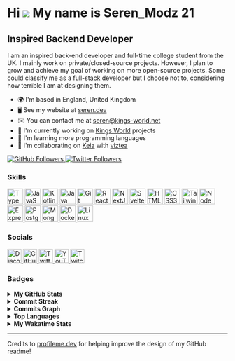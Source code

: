 # Hi ![](https://user-images.githubusercontent.com/18350557/176309783-0785949b-9127-417c-8b55-ab5a4333674e.gif) My name is Seren_Modz 21

## Inspired Backend Developer

I am an inspired back-end developer and full-time college student from the UK. I mainly work on private/closed-source projects. However, I plan to grow and achieve my goal of working on more open-source projects. Some could classify me as a full-stack developer but I choose not to, considering how terrible I am at designing them.

- 🌍 I'm based in England, United Kingdom
- 🖥️ See my website at [seren.dev](https://seren.dev)
- ✉️ You can contact me at [seren@kings-world.net](mailto:seren@kings-world.net)
- 🚀 I'm currently working on [Kings World](https://kings-world.net) projects
- 🧠 I'm learning more programming languages
- 🤝 I'm collaborating on [Keia](https://keia.one) with [viztea](https://github.com/viztea)

<a href="https://www.github.com/SerenModz21" target="_blank" rel="noreferrer">
  <img
    src="https://img.shields.io/github/followers/SerenModz21?logo=github&style=for-the-badge&color=0891b2&labelColor=1c1917"
    alt="GitHub Followers"
  />
</a>
<a href="https://www.twitter.com/SerenModz21" target="_blank" rel="noreferrer">
  <img
    src="https://img.shields.io/twitter/follow/SerenModz21?logo=twitter&style=for-the-badge&color=0891b2&labelColor=1c1917"
    alt="Twitter Followers"
  />
</a>

### Skills

<p>
	<a href="https://www.typescriptlang.org/" target="_blank" rel="noreferrer">
		<img
			src="https://raw.githubusercontent.com/danielcranney/readme-generator/main/public/icons/skills/typescript-colored.svg"
			width="36"
			height="36"
			alt="TypeScript"
		/>
	</a>
	<a href="https://developer.mozilla.org/en-US/docs/Web/JavaScript" target="_blank" rel="noreferrer">
		<img
			src="https://raw.githubusercontent.com/danielcranney/readme-generator/main/public/icons/skills/javascript-colored.svg"
			width="36"
			height="36"
			alt="JavaScript"
		/>
	</a>
	<a href="https://kotlinlang.org/" target="_blank" rel="noreferrer">
		<img
			src="https://raw.githubusercontent.com/danielcranney/readme-generator/main/public/icons/skills/kotlin-colored.svg"
			width="36"
			height="36"
			alt="Kotlin"
		/>
	</a>
	<a href="https://www.oracle.com/java/" target="_blank" rel="noreferrer">
		<img
			src="https://raw.githubusercontent.com/danielcranney/readme-generator/main/public/icons/skills/java-colored.svg"
			width="36"
			height="36"
			alt="Java"
		/>
	</a>
	<a href="https://git-scm.com/" target="_blank" rel="noreferrer">
		<img
			src="https://raw.githubusercontent.com/danielcranney/readme-generator/main/public/icons/skills/git-colored.svg"
			width="36"
			height="36"
			alt="Git"
		/>
	</a>
	<a href="https://reactjs.org/" target="_blank" rel="noreferrer">
		<img
			src="https://raw.githubusercontent.com/danielcranney/readme-generator/main/public/icons/skills/react-colored.svg"
			width="36"
			height="36"
			alt="React"
		/>
	</a>
	<a href="https://nextjs.org/docs" target="_blank" rel="noreferrer">
		<img
			src="https://raw.githubusercontent.com/danielcranney/readme-generator/main/public/icons/skills/nextjs-colored.svg"
			width="36"
			height="36"
			alt="NextJs"
		/>
	</a>
	<a href="https://svelte.dev/" target="_blank" rel="noreferrer">
		<img
			src="https://raw.githubusercontent.com/danielcranney/readme-generator/main/public/icons/skills/svelte-colored.svg"
			width="36"
			height="36"
			alt="Svelte"
		/>
	</a>
	<a href="https://developer.mozilla.org/en-US/docs/Glossary/HTML5" target="_blank" rel="noreferrer">
		<img
			src="https://raw.githubusercontent.com/danielcranney/readme-generator/main/public/icons/skills/html5-colored.svg"
			width="36"
			height="36"
			alt="HTML5"
		/>
	</a>
	<a href="https://www.w3.org/TR/CSS/#css" target="_blank" rel="noreferrer">
		<img
			src="https://raw.githubusercontent.com/danielcranney/readme-generator/main/public/icons/skills/css3-colored.svg"
			width="36"
			height="36"
			alt="CSS3"
		/>
	</a>
	<a href="https://tailwindcss.com/" target="_blank" rel="noreferrer">
		<img
			src="https://raw.githubusercontent.com/danielcranney/readme-generator/main/public/icons/skills/tailwindcss-colored.svg"
			width="36"
			height="36"
			alt="TailwindCSS"
		/>
	</a>
	<a href="https://nodejs.org/en/" target="_blank" rel="noreferrer">
		<img
			src="https://raw.githubusercontent.com/danielcranney/readme-generator/main/public/icons/skills/nodejs-colored.svg"
			width="36"
			height="36"
			alt="NodeJS"
		/>
	</a>
	<a href="https://expressjs.com/" target="_blank" rel="noreferrer">
		<img
			src="https://raw.githubusercontent.com/danielcranney/readme-generator/main/public/icons/skills/express-colored.svg"
			width="36"
			height="36"
			alt="Express"
		/>
	</a>
	<a href="https://www.postgresql.org/" target="_blank" rel="noreferrer">
		<img
			src="https://raw.githubusercontent.com/danielcranney/readme-generator/main/public/icons/skills/postgresql-colored.svg"
			width="36"
			height="36"
			alt="PostgreSQL"
		/>
	</a>
	<a href="https://www.mongodb.com/" target="_blank" rel="noreferrer">
		<img
			src="https://raw.githubusercontent.com/danielcranney/readme-generator/main/public/icons/skills/mongodb-colored.svg"
			width="36"
			height="36"
			alt="MongoDB"
		/>
	</a>
	<a href="https://www.docker.com/" target="_blank" rel="noreferrer">
		<img
			src="https://raw.githubusercontent.com/danielcranney/readme-generator/main/public/icons/skills/docker-colored.svg"
			width="36"
			height="36"
			alt="Docker"
		/>
	</a>
	<a href="https://www.linux.org" target="_blank" rel="noreferrer">
		<img
			src="https://raw.githubusercontent.com/danielcranney/readme-generator/main/public/icons/skills/linux-colored.svg"
			width="36"
			height="36"
			alt="Linux"
		/>
	</a>
</p>

### Socials

<p>
  <a href="https://discord.com/users/287278949548032000" target="_blank" rel="noreferrer" title="Discord">
    <img
      src="https://raw.githubusercontent.com/danielcranney/readme-generator/main/public/icons/socials/discord.svg"
      width="32"
      height="32"
      alt="Discord"
    />
  </a>
  <a href="https://www.github.com/SerenModz21" target="_blank" rel="noreferrer" title="GitHub">
    <img
      src="https://raw.githubusercontent.com/danielcranney/readme-generator/main/public/icons/socials/github.svg"
      width="32"
      height="32"
      alt="GitHub"
    />
  </a>
  <a href="https://www.twitter.com/SerenModz21" target="_blank" rel="noreferrer" title="Twitter">
    <img
      src="https://raw.githubusercontent.com/danielcranney/readme-generator/main/public/icons/socials/twitter.svg"
      width="32"
      height="32"
      alt="Twitter"
    />
  </a>
  <a href="https://www.youtube.com/@SerenModz21" target="_blank" rel="noreferrer" title="YouTube">
    <img
      src="https://raw.githubusercontent.com/danielcranney/readme-generator/main/public/icons/socials/youtube.svg"
      width="32"
      height="32"
      alt="YouTube"
    />
  </a>
  <a href="https://www.twitch.tv/seren_modz21" target="_blank" rel="noreferrer" title="Twitch">
    <img src="https://raw.githubusercontent.com/danielcranney/readme-generator/main/public/icons/socials/twitch.svg"
      width="32"
      height="32"
      alt="Twitch"
    />
  </a>
</p>

### Badges

<details>
  <summary>
    <b>My GitHub Stats</b>
  </summary>
  <br />
  <a href="https://www.github.com/SerenModz21">
    <img 
      src="https://github-readme-stats.vercel.app/api?username=SerenModz21&show_icons=true&hide=&count_private=true&title_color=0891b2&text_color=ffffff&icon_color=0891b2&bg_color=1c1917&hide_border=true&show_icons=true" 
      alt="SerenModz21's GitHub stats"
    />
  </a>
</details>

<details>
  <summary>
    <b>Commit Streak</b>
  </summary>
  <br />
  <a href="https://www.github.com/SerenModz21">
    <img
      src="https://github-readme-streak-stats.herokuapp.com/?user=SerenModz21&stroke=ffffff&background=1c1917&ring=0891b2&fire=0891b2&currStreakNum=ffffff&currStreakLabel=0891b2&sideNums=ffffff&sideLabels=ffffff&dates=ffffff&hide_border=true"
      alt="Commit Streak"
    />
  </a>
</details>

<details>
  <summary>
    <b>Commits Graph</b>
  </summary>
  <br />
  <a href="https://www.github.com/SerenModz21">
    <img
      src="https://github-readme-activity-graph.vercel.app/graph?username=SerenModz21&bg_color=1c1917&color=ffffff&line=0891b2&point=ffffff&area_color=1c1917&area=true&hide_border=true&custom_title=GitHub%20Commits%20Graph"
      alt="GitHub Commits Graph"
    />
  </a>
</details>

<details>
  <summary>
    <b>Top Languages</b>
  </summary>
  <br />
  <a href="https://github.com/SerenModz21">
    <img
      src="https://github-readme-stats.vercel.app/api/top-langs/?username=SerenModz21&langs_count=10&title_color=0891b2&text_color=ffffff&icon_color=0891b2&bg_color=1c1917&hide_border=true&locale=en&custom_title=Top%20%Languages"
      alt="Top Languages"
    />
  </a>
</details>

<details>
  <summary>
    <b>My Wakatime Stats</b>
  </summary>
  <br />
  
<!--START_SECTION:waka-->
![Code Time](http://img.shields.io/badge/Code%20Time-2%2C757%20hrs%2033%20mins-blue)

![Profile Views](http://img.shields.io/badge/Profile%20Views-5-blue)

![Lines of code](https://img.shields.io/badge/From%20Hello%20World%20I%27ve%20Written-1.8%20million%20lines%20of%20code-blue)

**🐱 My GitHub Data** 

> 📦 65.2 kB Used in GitHub's Storage 
 > 
> 🏆 665 Contributions in the Year 2025
 > 
> 🚫 Not Opted to Hire
 > 
> 📜 12 Public Repositories 
 > 
> 🔑 10 Private Repositories 
 > 
**I'm a Night 🦉** 

```text
🌞 Morning                2616 commits        ████░░░░░░░░░░░░░░░░░░░░░   14.13 % 
🌆 Daytime                2587 commits        ███░░░░░░░░░░░░░░░░░░░░░░   13.98 % 
🌃 Evening                7393 commits        ██████████░░░░░░░░░░░░░░░   39.94 % 
🌙 Night                  5914 commits        ████████░░░░░░░░░░░░░░░░░   31.95 % 
```
📅 **I'm Most Productive on Thursday** 

```text
Monday                   2661 commits        ████░░░░░░░░░░░░░░░░░░░░░   14.38 % 
Tuesday                  2382 commits        ███░░░░░░░░░░░░░░░░░░░░░░   12.87 % 
Wednesday                2942 commits        ████░░░░░░░░░░░░░░░░░░░░░   15.89 % 
Thursday                 3460 commits        █████░░░░░░░░░░░░░░░░░░░░   18.69 % 
Friday                   2078 commits        ███░░░░░░░░░░░░░░░░░░░░░░   11.23 % 
Saturday                 2237 commits        ███░░░░░░░░░░░░░░░░░░░░░░   12.09 % 
Sunday                   2750 commits        ████░░░░░░░░░░░░░░░░░░░░░   14.86 % 
```


📊 **This Week I Spent My Time On** 

```text
🕑︎ Time Zone: Europe/London

💬 Programming Languages: 
No Activity Tracked This Week

🔥 Editors: 
No Activity Tracked This Week

🐱‍💻 Projects: 
No Activity Tracked This Week
```

**I Mostly Code in TypeScript** 

```text
TypeScript               33 repos            ████████████████░░░░░░░░░   64.71 % 
JavaScript               6 repos             ███░░░░░░░░░░░░░░░░░░░░░░   11.76 % 
Astro                    2 repos             █░░░░░░░░░░░░░░░░░░░░░░░░   03.92 % 
CSS                      2 repos             █░░░░░░░░░░░░░░░░░░░░░░░░   03.92 % 
Shell                    1 repo              ░░░░░░░░░░░░░░░░░░░░░░░░░   01.96 % 
```




 Last Updated on 29/09/2025 07:04:52 UTC
<!--END_SECTION:waka-->
</details>

---

Credits to [profileme.dev](https://www.profileme.dev) for helping improve the design of my GitHub readme!
